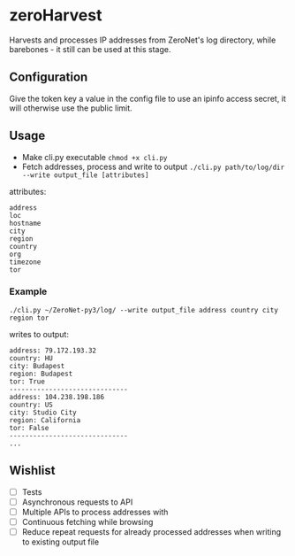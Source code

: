 # zeroHarvest

Harvests and processes IP addresses from ZeroNet's log directory, while barebones - it still can be used at this stage.

## Configuration
Give the token key a value in the config file to use an ipinfo access secret, it will otherwise use the public limit.

## Usage

* Make cli.py executable `chmod +x cli.py`
* Fetch addresses, process and write to output `./cli.py path/to/log/dir --write output_file [attributes]`

attributes: 
```
address
loc
hostname
city
region
country
org
timezone
tor
```

### Example
 `./cli.py ~/ZeroNet-py3/log/ --write output_file address country city region tor` 
 
 writes to output: 
 ```
 address: 79.172.193.32
country: HU
city: Budapest
region: Budapest
tor: True
------------------------------
address: 104.238.198.186
country: US
city: Studio City
region: California
tor: False
------------------------------
...
```

## Wishlist
- [ ] Tests
- [ ] Asynchronous requests to API
- [ ] Multiple APIs to process addresses with
- [ ] Continuous fetching while browsing
- [ ] Reduce repeat requests for already processed addresses when writing to existing output file